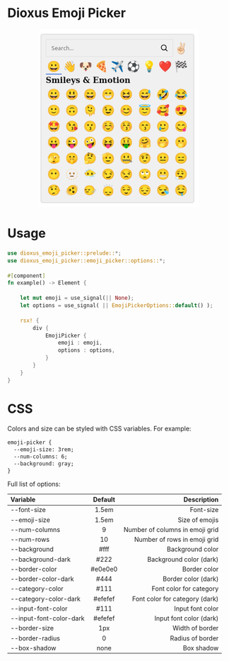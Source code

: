 # Dioxus Emoji Picker

<div align="center">
  <img src="images/emoji_picker.png" alt="Emoji Picker">
</div>

# Usage

```rust
use dioxus_emoji_picker::prelude::*;
use dioxus_emoji_picker::emoji_picker::options::*;

#[component]
fn example() -> Element {

	let mut emoji = use_signal(|| None);
	let options = use_signal( || EmojiPickerOptions::default() );

	rsx! {
		div {
			EmojiPicker { 
				emoji : emoji,
				options : options,
			}
		}
	}
}
```

# CSS

Colors and size can be styled with CSS variables. For example:

```
emoji-picker {
  --emoji-size: 3rem;
  --num-columns: 6;
  --background: gray;
}
```

Full list of options:

| Variable | Default | Description |
|:-----|:--------:|------:|
| --font-size   | 1.5em | Font-size |
| --emoji-size | 1.5em | Size of emojis |
| --num-columns | 9 | Number of columns in emoji grid |
| --num-rows | 10 | Number of rows in emoji grid |
| --background | #fff | Background color |
| --background-dark | #222 | Background color (dark)|
| --border-color | #e0e0e0 | Border color |
| --border-color-dark | #444 | Border color (dark) |
| --category-color | #111 | Font color for category |
| --category-color-dark | #efefef | Font color for category (dark) |
| --input-font-color | #111 | Input font color |
| --input-font-color-dark | #efefef | Input font color (dark) |
| --border-size | 1px | Width of border |
| --border-radius | 0 | Radius of border |
| --box-shadow | none | Box shadow |
